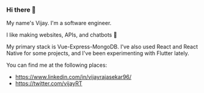 ### Hi there 👋

My name's Vijay. I'm a software engineer.

I like making websites, APIs, and chatbots 🤖

My primary stack is Vue-Express-MongoDB. I've also used React and React Native for some projects, and I've been experimenting with Flutter lately. 

You can find me at the following places:
* https://www.linkedin.com/in/vijayrajasekar96/
* https://twitter.com/vijayRT
